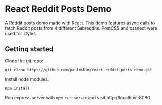 # React Reddit Posts Demo

A Reddit posts demo made with React. This demo features async calls to fetch
Reddit posts from 4 different Subreddits. PostCSS and cssnext were used for
styles.

## Getting started

Clone the git repo:

```
git clone https://github.com/paulmskim/react-reddit-posts-demo.git
```

Install node modules:

```
npm install
```

Run express server with `npm run server` and visit http://localhost:8080.
